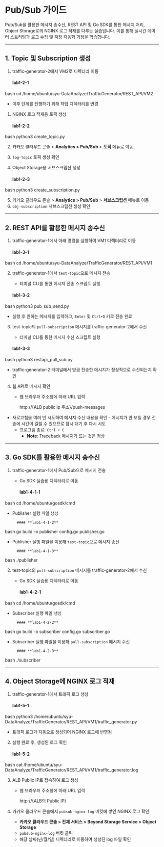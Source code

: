 # Pub/Sub 가이드

Pub/Sub을 활용한 메시지 송수신, REST API 및 Go SDK를 통한 메시지 처리, Object Storage로의 NGINX 로그 적재를 다루는 실습입니다. 이를 통해 실시간 데이터 스트리밍과 로그 수집 및 저장 자동화 과정을 학습합니다.

---

## 1. Topic 및 Subscription 생성

1. traffic-generator-2에서 VM2로 디렉터리 이동
    
    #### **lab1-2-1**
bash
    cd /home/ubuntu/syu-DataAnalyze/TrafficGenerator/REST_API/VM2
    
- 이후 단계를 진행하기 위해 작업 디렉터리를 변경
1. NGINX 로그 적재용 토픽 생성
    
    #### **lab1-2-2**
bash
    python3 create_topic.py
    
2. 카카오 클라우드 콘솔 > **Analytics > Pub/Sub** > **토픽** 메뉴로 이동
3. `log-topic` 토픽 생성 확인
4. Object Storage용 서브스크립션 생성
    
    #### **lab1-2-3**
bash
    python3 create_subscription.py
    
5. 카카오 클라우드 콘솔 > **Analytics > Pub/Sub** > **서브스크립션** 메뉴로 이동
6. `obj-subscription` 서브스크립션 생성 확인

---

## 2. REST API를 활용한 메시지 송수신

1. traffic-generator-1에서 아래 명령을 실행하여 VM1 디렉터리로 이동
    
    #### **lab1-3-1**
bash
    cd /home/ubuntu/syu-DataAnalyze/TrafficGenerator/REST_API/VM1
    
    
2. traffic-generator-1에서 `test-topic`으로 메시지 전송
    - 터미널 CLI를 통한 메시지 전송 스크립트 실행
    
    #### **lab1-3-2**
bash
    python3 pub_sub_send.py
    
- 실행 후 원하는 메시지를 입력하고, `Enter` 및 `Ctrl+D` 키로 전송 완료
3. test-topic의 `pull-subscription` 메시지를 traffic-generator-2에서 수신
    - 터미널 CLI를 통한 메시지 수신 스크립트 실행
    
    #### **lab1-3-3**
bash
    python3 restapi_pull_sub.py
    
- traffic-generator-2 터미널에서 방금 전송한 메시지가 정상적으로 수신되는지 확인
4. 웹 API로 메시지 확인
    - 웹 브라우저 주소창에 아래 URL 입력

        http://{ALB public ip 주소}/push-messages
        
- 새로고침을 여러 번 시도하여 메시지 수신 내용을 확인
        - 메시지가 안 보일 경우 전송에 시간이 걸릴 수 있으므로 잠시 대기 후 다시 시도
    - 프로그램 종료: `Ctrl + C`
        - **Note**: Traceback 메시지가 뜨는 것은 정상

---

## 3. Go SDK를 활용한 메시지 송수신

1. traffic-generator-1에서 Pub/Sub으로 메시지 전송
    - Go SDK 실습용 디렉터리로 이동
        
        #### **lab1-4-1-1**
bash
        cd /home/ubuntu/gosdk/cmd
        
- Publisher 실행 파일 생성
        
        #### **lab1-4-1-2**
bash
        go build -o publisher config.go publisher.go
        
- Publisher 실행 파일을 이용해 `test-topic`으로 메시지 송신
        
        #### **lab1-4-1-3**
bash
        ./publisher
        
2. test-topic의 `pull-subscription` 메시지를 traffic-generator-2에서 수신
    - Go SDK 실습용 디렉터리로 이동
        
        #### **lab1-4-2-1**
bash
        cd /home/ubuntu/gosdk/cmd
        
- Subscriber 실행 파일 생성
        
        #### **lab1-4-2-2**
bash
        go build -o subscriber config.go subscriber.go
        
        
- Subscriber 실행 파일을 이용해 `pull-subscription` 메시지 수신
        
        #### **lab1-4-2-3**
bash
        ./subscriber
        
---

## 4. Object Storage에 NGINX 로그 적재

1. traffic-generator-1에서 트래픽 로그 생성
    
    #### **lab1-5-1**
bash
    python3 /home/ubuntu/syu-DataAnalyze/TrafficGenerator/REST_API/VM1/traffic_generator.py
    
- 트래픽 로그가 자동으로 생성되어 NGINX 로그에 반영됨
2. 실행 완료 후, 생성된 로그 확인
    
    #### **lab1-5-2**
bash
    cat /home/ubuntu/syu-DataAnalyze/TrafficGenerator/REST_API/VM1/traffic_generator.log
    
3. ALB Public IP로 접속하여 로그 생성
    - 웹 브라우저 주소창에 아래 URL 입력

        http://{ALB의 Public IP}
        
4. 카카오 클라우드 콘솔에서 `pubsub-nginx-log` 버킷에 쌓인 NGINX 로그 확인
    - **카카오 클라우드 콘솔 > 전체 서비스 > Beyond Storage Service > Object Storage**
    - `pubsub-nginx-log` 버킷 클릭
    - 해당 날짜(년/월/일) 디렉터리로 이동하여 생성된 log 파일 확인
